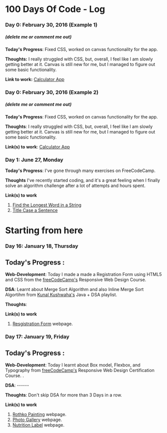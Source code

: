 # 100 Days Of Code - Log

### Day 0: February 30, 2016 (Example 1)
##### (delete me or comment me out)

**Today's Progress**: Fixed CSS, worked on canvas functionality for the app.

**Thoughts:** I really struggled with CSS, but, overall, I feel like I am slowly getting better at it. Canvas is still new for me, but I managed to figure out some basic functionality.

**Link to work:** [Calculator App](http://www.example.com)

### Day 0: February 30, 2016 (Example 2)
##### (delete me or comment me out)

**Today's Progress**: Fixed CSS, worked on canvas functionality for the app.

**Thoughts**: I really struggled with CSS, but, overall, I feel like I am slowly getting better at it. Canvas is still new for me, but I managed to figure out some basic functionality.

**Link(s) to work**: [Calculator App](http://www.example.com)


### Day 1: June 27, Monday

**Today's Progress**: I've gone through many exercises on FreeCodeCamp.

**Thoughts** I've recently started coding, and it's a great feeling when I finally solve an algorithm challenge after a lot of attempts and hours spent.

**Link(s) to work**
1. [Find the Longest Word in a String](https://www.freecodecamp.com/challenges/find-the-longest-word-in-a-string)
2. [Title Case a Sentence](https://www.freecodecamp.com/challenges/title-case-a-sentence)


#

# Starting from here

### Day 16: January 18, Thursday
## Today's Progress :

**Web-Development**: Today I made a made a Registration Form using HTML5 and CSS from the [freeCodeCamp's](https://www.freecodecamp.com) Responsive Web Design Course.

**DSA**: Learnt about Merge Sort Algorithm and also Inline Merge Sort Algortihm from [Kunal Kushwaha's](https://www.youtube.com/playlist?list=PL9gnSGHSqcnr_DxHsP7AW9ftq0AtAyYqJ) Java + DSA playlist.

**Thoughts**:

**Link(s) to work**
1. [Resgistration Form](https://ajitkumarroy.github.io/registration-form-webpage/) webpage.



### Day 17: January 19, Friday
## Today's Progress :

**Web-Development**: Today I learnt about Box model, Flexbox, and Typography from 
[freeCodeCamp's](https://www.freeCodeCamp.com) Responsive Web Design Certification Course. .

**DSA**: ------

**Thoughts**: Don't skip DSA for more than 3 Days in a row.

**Link(s) to work**
1. [Rothko Painting](https://ajitkumarroy.github.io/rothko-painting/) webpage.
2. [Photo Gallery](https://ajitkumarroy.github.io/photo-gallery/) webpage.
3. [Nutrition Label](https://ajitkumarroy.github.io/nutrition-label/) webpage.